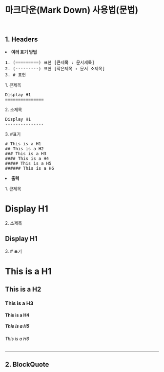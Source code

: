 # 마크다운(Mark Down) 사용법(문법)

<br>

## 1. Headers

<li><strong>여러 표기 방법</strong>
<pre>
1. (=========) 표현 [큰제목 : 문서제목]
2. (---------) 표현 [작은제목 : 문서 소제목] 
3. # 표현
</pre>

<oi>1. 큰제목
<pre>
Display H1
===============
</pre>

<oi>2. 소제목
<pre>
Display H1
---------------
</pre>

<oi>3. #표기
<pre>
# This is a H1
## This is a H2
### This is a H3
#### This is a H4
##### This is a H5
###### This is a H6
</pre>

<li><strong>출력</strong>

<oi>1. 큰제목

Display H1
===============

<oi>2. 소제목

Display H1
---------------

<oi>3. # 표기

# This is a H1
## This is a H2
### This is a H3
#### This is a H4
##### This is a H5
###### This is a H6

<hr>

## 2. BlockQuote
